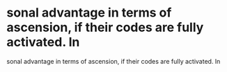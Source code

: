 # sonal advantage in terms of ascension, if their codes are fully activated. ln

sonal advantage in terms of ascension, if their codes are fully activated. ln